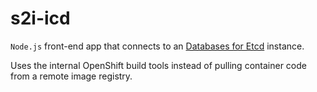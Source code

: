 # s2i-icd

`Node.js` front-end app that connects to an [Databases for Etcd](https://cloud.ibm.com/catalog/services/databases-for-etcd) instance. 

Uses the internal OpenShift build tools instead of pulling container code from a remote image registry. 
